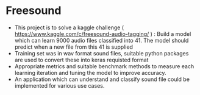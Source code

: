 # Freesound

  * This project is to solve a kaggle challenge ( https://www.kaggle.com/c/freesound-audio-tagging/ )  : Build a model which can learn  9000 audio files classified into 41. The model should predict when a new file from this 41 is supplied 
  * Training set was in wav format sound files, suitable python packages are used to convert these into keras requisted format 
  * Appropriate  metrics and suitable benchmark methods to measure each learning iteration and tuning the model to improve accuracy.
  * An application which can understand and classify sound file could be implemented for various use cases.


